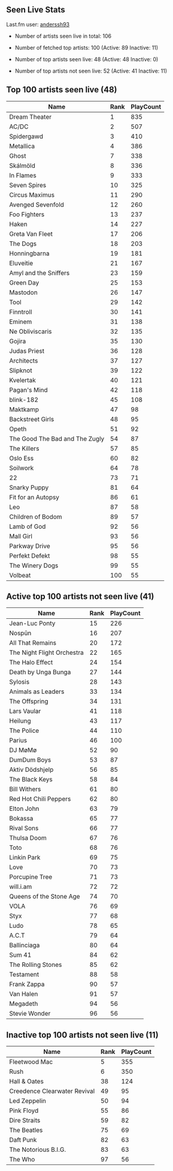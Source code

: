 ## Seen Live Stats

Last.fm user: [anderssh93](https://www.last.fm/user/anderssh93)

- Number of artists seen live in total: 106

- Number of fetched top artists: 100 (Active: 89 Inactive: 11)

- Number of top artists seen live: 48 (Active: 48 Inactive: 0)

- Number of top artists not seen live: 52 (Active: 41 Inactive: 11)

## Top 100 artists seen live (48)

Name                           | Rank | PlayCount
------------------------------ | ---- | ---------
Dream Theater                  | 1    | 835      
AC/DC                          | 2    | 507      
Spidergawd                     | 3    | 410      
Metallica                      | 4    | 386      
Ghost                          | 7    | 338      
Skálmöld                       | 8    | 336      
In Flames                      | 9    | 333      
Seven Spires                   | 10   | 325      
Circus Maximus                 | 11   | 290      
Avenged Sevenfold              | 12   | 260      
Foo Fighters                   | 13   | 237      
Haken                          | 14   | 227      
Greta Van Fleet                | 17   | 206      
The Dogs                       | 18   | 203      
Honningbarna                   | 19   | 181      
Eluveitie                      | 21   | 167      
Amyl and the Sniffers          | 23   | 159      
Green Day                      | 25   | 153      
Mastodon                       | 26   | 147      
Tool                           | 29   | 142      
Finntroll                      | 30   | 141      
Eminem                         | 31   | 138      
Ne Obliviscaris                | 32   | 135      
Gojira                         | 35   | 130      
Judas Priest                   | 36   | 128      
Architects                     | 37   | 127      
Slipknot                       | 39   | 122      
Kvelertak                      | 40   | 121      
Pagan's Mind                   | 42   | 118      
blink-182                      | 45   | 108      
Maktkamp                       | 47   | 98       
Backstreet Girls               | 48   | 95       
Opeth                          | 51   | 92       
The Good The Bad and The Zugly | 54   | 87       
The Killers                    | 57   | 85       
Oslo Ess                       | 60   | 82       
Soilwork                       | 64   | 78       
22                             | 73   | 71       
Snarky Puppy                   | 81   | 64       
Fit for an Autopsy             | 86   | 61       
Leo                            | 87   | 58       
Children of Bodom              | 89   | 57       
Lamb of God                    | 92   | 56       
Mall Girl                      | 93   | 56       
Parkway Drive                  | 95   | 56       
Perfekt Defekt                 | 98   | 55       
The Winery Dogs                | 99   | 55       
Volbeat                        | 100  | 55       

## Active top 100 artists not seen live (41)

Name                       | Rank | PlayCount
-------------------------- | ---- | ---------
Jean-Luc Ponty             | 15   | 226      
Nospūn                     | 16   | 207      
All That Remains           | 20   | 172      
The Night Flight Orchestra | 22   | 165      
The Halo Effect            | 24   | 154      
Death by Unga Bunga        | 27   | 144      
Sylosis                    | 28   | 143      
Animals as Leaders         | 33   | 134      
The Offspring              | 34   | 131      
Lars Vaular                | 41   | 118      
Heilung                    | 43   | 117      
The Police                 | 44   | 110      
Parius                     | 46   | 100      
DJ MøMø                    | 52   | 90       
DumDum Boys                | 53   | 87       
Aktiv Dödshjelp            | 56   | 85       
The Black Keys             | 58   | 84       
Bill Withers               | 61   | 80       
Red Hot Chili Peppers      | 62   | 80       
Elton John                 | 63   | 79       
Bokassa                    | 65   | 77       
Rival Sons                 | 66   | 77       
Thulsa Doom                | 67   | 76       
Toto                       | 68   | 76       
Linkin Park                | 69   | 75       
Love                       | 70   | 73       
Porcupine Tree             | 71   | 73       
will.i.am                  | 72   | 72       
Queens of the Stone Age    | 74   | 70       
VOLA                       | 76   | 69       
Styx                       | 77   | 68       
Ludo                       | 78   | 65       
A.C.T                      | 79   | 64       
Ballinciaga                | 80   | 64       
Sum 41                     | 84   | 62       
The Rolling Stones         | 85   | 62       
Testament                  | 88   | 58       
Frank Zappa                | 90   | 57       
Van Halen                  | 91   | 57       
Megadeth                   | 94   | 56       
Stevie Wonder              | 96   | 56       

## Inactive top 100 artists not seen live (11)

Name                         | Rank | PlayCount
---------------------------- | ---- | ---------
Fleetwood Mac                | 5    | 355      
Rush                         | 6    | 350      
Hall & Oates                 | 38   | 124      
Creedence Clearwater Revival | 49   | 95       
Led Zeppelin                 | 50   | 94       
Pink Floyd                   | 55   | 86       
Dire Straits                 | 59   | 82       
The Beatles                  | 75   | 69       
Daft Punk                    | 82   | 63       
The Notorious B.I.G.         | 83   | 63       
The Who                      | 97   | 56       
